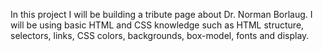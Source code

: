 In this project I will be building a tribute page about Dr. Norman Borlaug. I will be using basic HTML and CSS knowledge such as HTML structure, selectors, links, CSS colors, backgrounds, box-model, fonts and display.